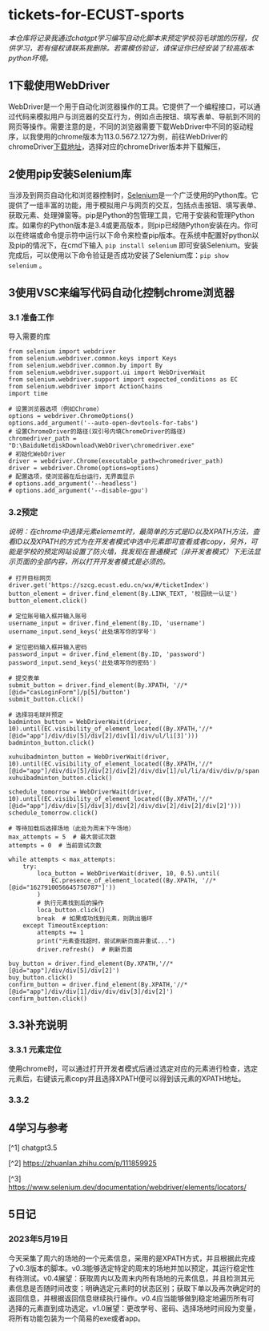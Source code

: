 # tickets-for-ECUST-sports

_本仓库将记录我通过chatgpt学习编写自动化脚本来预定学校羽毛球馆的历程，仅供学习，若有侵权请联系我删除。若需模仿验证，请保证你已经安装了较高版本python坏境。_

## 1下载使用WebDriver
WebDriver是一个用于自动化浏览器操作的工具。它提供了一个编程接口，可以通过代码来模拟用户与浏览器的交互行为，例如点击按钮、填写表单、导航到不同的网页等操作。需要注意的是，不同的浏览器需要下载WebDriver中不同的驱动程序，以我使用的chrome版本为113.0.5672.127为例，前往WebDriver的chromeDriver[下载地址](https://sites.google.com/chromium.org/driver/?pli=1)，选择对应的chromeDriver版本并下载解压，

## 2使用pip安装Selenium库
当涉及到网页自动化和浏览器控制时，[Selenium](https://www.selenium.dev/documentation/)是一个广泛使用的Python库。它提供了一组丰富的功能，用于模拟用户与网页的交互，包括点击按钮、填写表单、获取元素、处理弹窗等。pip是Python的包管理工具，它用于安装和管理Python库。如果你的Python版本是3.4或更高版本，则pip已经随Python安装在内。你可以在终端或命令提示符中运行以下命令来检查pip版本。在系统中配置好python以及pip的情况下，在cmd下输入 `pip install selenium` 即可安装Selenium。安装完成后，可以使用以下命令验证是否成功安装了Selenium库：`pip show selenium` 。

## 3使用VSC来编写代码自动化控制chrome浏览器

### 3.1 准备工作
导入需要的库
```
from selenium import webdriver
from selenium.webdriver.common.keys import Keys
from selenium.webdriver.common.by import By
from selenium.webdriver.support.ui import WebDriverWait
from selenium.webdriver.support import expected_conditions as EC
from selenium.webdriver import ActionChains
import time

# 设置浏览器选项（例如Chrome）
options = webdriver.ChromeOptions()
options.add_argument('--auto-open-devtools-for-tabs')
# 设置ChromeDriver的路径(双引号内填ChromeDriver的路径)
chromedriver_path = "D:\BaiduNetdiskDownload\WebDriver\chromedriver.exe"
# 初始化WebDriver
driver = webdriver.Chrome(executable_path=chromedriver_path)
driver = webdriver.Chrome(options=options)
# 配置选项，使浏览器在后台运行，无界面显示
# options.add_argument('--headless')
# options.add_argument('--disable-gpu')
```
### 3.2预定
*说明：在chrome中选择元素elememt时，最简单的方式是ID以及XPATH方法，查看ID以及XPATH的方式为在开发者模式中选中元素即可查看或者copy，另外，可能是学校的预定网站设置了防火墙，我发现在普通模式（非开发者模式）下无法显示页面的全部内容，所以打开开发者模式是必须的。*
```
# 打开目标网页
driver.get('https://szcg.ecust.edu.cn/wx/#/ticketIndex')
button_element = driver.find_element(By.LINK_TEXT, '校园统一认证')
button_element.click()

# 定位账号输入框并输入账号
username_input = driver.find_element(By.ID, 'username')
username_input.send_keys('此处填写你的学号')

# 定位密码输入框并输入密码
password_input = driver.find_element(By.ID, 'password')
password_input.send_keys('此处填写你的密码')

# 提交表单
submit_button = driver.find_element(By.XPATH, '//*[@id="casLoginForm"]/p[5]/button')
submit_button.click()

# 选择羽毛球并预定
badminton_button = WebDriverWait(driver, 10).until(EC.visibility_of_element_located((By.XPATH,'//*[@id="app"]/div/div[5]/div[2]/div[1]/div/ul/li[3]')))
badminton_button.click()

xuhuibadminton_button = WebDriverWait(driver, 10).until(EC.visibility_of_element_located((By.XPATH,'//*[@id="app"]/div/div[5]/div[2]/div[2]/div/div[1]/ul/li/a/div/div/p/span')))
xuhuibadminton_button.click()

schedule_tomorrow = WebDriverWait(driver, 10).until(EC.visibility_of_element_located((By.XPATH,'//*[@id="app"]/div/div[5]/div[3]/div[2]/div/div[2]/div[2]/div[2]')))
schedule_tomorrow.click()

# 等待加载后选择场地（此处为周末下午场地）
max_attempts = 5  # 最大尝试次数
attempts = 0  # 当前尝试次数

while attempts < max_attempts:
    try:
        loca_button = WebDriverWait(driver, 10, 0.5).until(
            EC.presence_of_element_located((By.XPATH, '//*[@id="1627910056645750787"]'))
        )
        # 执行元素找到后的操作
        loca_button.click()
        break  # 如果成功找到元素，则跳出循环
    except TimeoutException:
        attempts += 1
        print("元素查找超时，尝试刷新页面并重试...")
        driver.refresh()  # 刷新页面

buy_button = driver.find_element(By.XPATH,'//*[@id="app"]/div/div[5]/div[2]')
buy_button.click()
confirm_button = driver.find_element(By.XPATH,'//*[@id="app"]/div/div[1]/div/div/div[3]/div[2]')
confirm_button.click()
```
## 3.3补充说明
### 3.3.1 元素定位
使用chrome时，可以通过打开开发者模式后通过选定对应的元素进行检查，选定元素后，右键该元素copy并且选择XPATH便可以得到该元素的XPATH地址。

### 3.3.2 

## 4学习与参考
[^1] chatgpt3.5

[^2] https://zhuanlan.zhihu.com/p/111859925

[^3] https://www.selenium.dev/documentation/webdriver/elements/locators/

## 5日记
### 2023年5月19日
今天采集了周六的场地的一个元素信息，采用的是XPATH方式，并且根据此完成了v0.3版本的脚本。v0.3能够选定特定的周末的场地并加以预定，其运行稳定性有待测试。v0.4展望：获取周内以及周末内所有场地的元素信息，并且检测其元素信息是否随时间改变；明确选定元素时的状态区别；获取下单以及再次确定时的返回信息，并根据返回信息继续执行操作。v0.4应当能够做到稳定地遍历所有可选择的元素直到成功选定。v1.0展望：更改学号、密码、选择场地时间段为变量，将所有功能包装为一个简易的exe或者app。
